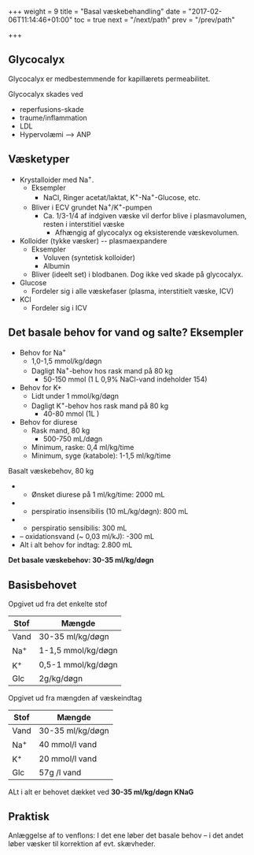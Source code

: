+++
weight = 9
title = "Basal væskebehandling"
date = "2017-02-06T11:14:46+01:00"
toc = true
next = "/next/path"
prev = "/prev/path"

+++

## Glycocalyx

Glycocalyx er medbestemmende for kapillærets permeabilitet.

Glycocalyx skades ved

- reperfusions-skade
- traume/inflammation
- LDL
- Hypervolæmi --> ANP

## Væsketyper

- Krystalloider med Na<sup>+</sup>.
    - Eksempler
        - NaCl, Ringer acetat/laktat, K<sup>+</sup>-Na<sup>+</sup>-Glucose, etc.
    - Bliver i ECV grundet Na<sup>+</sup>/K<sup>+</sup>-pumpen
        - Ca. 1/3-1/4 af indgiven væske vil derfor blive i plasmavolumen, resten i interstitiel væske
            - Afhængig af glycocalyx og eksisterende væskevolumen.
- Kolloider (tykke væsker) -- plasmaexpandere
    - Eksempler
        - Voluven (syntetisk kolloider)
        - Albumin
    - Bliver (ideelt set) i blodbanen. Dog ikke ved skade på glycocalyx.
- Glucose
    - Fordeler sig i alle væskefaser (plasma, interstitielt væske, ICV)
- KCl
    - Fordeler sig i ICV

## Det basale behov for vand og salte? Eksempler


- Behov for Na<sup>+</sup>
    - 1,0-1,5 mmol/kg/døgn
    - Dagligt Na<sup>+</sup>-behov hos rask mand på 80 kg
        - 50-150 mmol (1 L 0,9% NaCl-vand indeholder 154)
- Behov for K+
    - Lidt under 1 mmol/kg/døgn
    - Dagligt K<sup>+</sup>-behov hos rask mand på 80 kg
        - 40-80 mmol (1L )
- Behov for diurese
    - Rask mand, 80 kg
        - 500-750 mL/døgn
    - Minimum, raske: 0,4 ml/kg/time
    - Minimum, syge (katabole): 1-1,5 ml/kg/time

Basalt væskebehov, 80 kg

- + Ønsket diurese på 1 ml/kg/time: 2000 mL
- + perspiratio insensibilis (10 mL/kg/døgn): 800 mL
- + perspiratio sensibilis: 300 mL
- – oxidationsvand (~ 0,03 ml/kJ): -300 mL
- Alt i alt behov for indtag: 2.800 mL

**Det basale væskebehov: 30-35 ml/kg/døgn**

## Basisbehovet

Opgivet ud fra det enkelte stof

| Stof | Mængde |
|------|------------------ |
| Vand | 30-35 ml/kg/døgn |
| Na<sup>+</sup> | 1-1,5 mmol/kg/døgn |
| K<sup>+</sup> | 0,5-1 mmol/kg/døgn |
| Glc | 2g/kg/døgn |

Opgivet ud fra mængden af væskeindtag

| Stof | Mængde |
|------|------------------ |
| Vand | 30-35 ml/kg/døgn |
| Na<sup>+</sup> | 40 mmol/l vand |
| K<sup>+</sup> | 20 mmol/l vand |
| Glc | 57g /l vand |

ALt i alt er behovet dækket ved **30-35 ml/kg/døgn KNaG**

## Praktisk

Anlæggelse af to venflons: I det ene løber det basale behov – i det andet løber væsker til korrektion af evt. skævheder.
